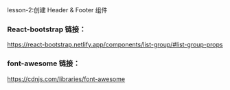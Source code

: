lesson-2:创建 Header & Footer 组件

### React-bootstrap 链接：

https://react-bootstrap.netlify.app/components/list-group/#list-group-props

### font-awesome 链接：

https://cdnjs.com/libraries/font-awesome
